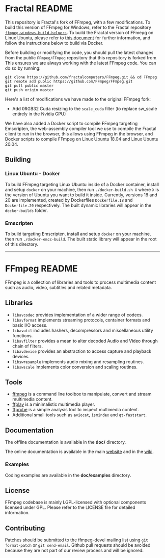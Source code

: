 Fractal README
=============

This repository is Fractal's fork of FFmpeg, with a few modifications. To build this version of FFmpeg for Windows, refer to the Fractal repository [`ffmpeg-windows-build-helpers`](https://github.com/fractalcomputers/ffmpeg-windows-build-helpers). To build the Fractal version of FFmepg on Linux Ubuntu, please refer to [this document](https://docs.google.com/document/d/1HsY4_qABX1Drp5TENAqexesnTOvIV4Yv8GIGSDDPSuk/edit) for further information, and follow the instructions below to build via Docker.

Before building or modifying the code, you should pull the latest changes from the public `FFmpeg/FFmpeg` repository that this repository is forked from. This ensures we are always working with the latest FFmpeg code. You can do so by running:

```
git clone https://github.com/fractalcomputers/FFmpeg.git && cd FFmpeg
git remote add public https://github.com/FFmpeg/FFmpeg.git
git pull public master
git push origin master
```

Here's a list of modifications we have made to the original FFmpeg fork:
- Add 0RGB32 Cuda resizing to the `scale_cuda` filter (to replace sw_scale entirely in the Nvidia GPU)

We have also added a Docker script to compile FFmpeg targeting Emscripten, the web-assembly compiler tool we use to compile the Fractal client to run in the browser, this allows using FFmpeg in the browser, and Docker scripts to compile FFmpeg on Linux Ubuntu 18.04 and Linux Ubuntu 20.04.

## Building

### Linux Ubuntu - Docker

To build FFmpeg targeting Linux Ubuntu inside of a Docker container, install and setup `docker` on your machine, then run `./docker-build.sh X` where `X` is the version of Ubuntu you want to build it inside. Currently, versions 18 and 20 are implemented, created by Dockerfiles `Dockerfile.18` and `Dockerfile.20` respectively. The built dynamic libraries will appear in the `docker-builds` folder.

### Emscripten

To build targeting Emscripten, install and setup `docker` on your machine, then run `./docker-emcc-build`. The built static library will appear in the root of this directory.

---

FFmpeg README
=============

FFmpeg is a collection of libraries and tools to process multimedia content
such as audio, video, subtitles and related metadata.

## Libraries

* `libavcodec` provides implementation of a wider range of codecs.
* `libavformat` implements streaming protocols, container formats and basic I/O access.
* `libavutil` includes hashers, decompressors and miscellaneous utility functions.
* `libavfilter` provides a mean to alter decoded Audio and Video through chain of filters.
* `libavdevice` provides an abstraction to access capture and playback devices.
* `libswresample` implements audio mixing and resampling routines.
* `libswscale` implements color conversion and scaling routines.

## Tools

* [ffmpeg](https://ffmpeg.org/ffmpeg.html) is a command line toolbox to
  manipulate, convert and stream multimedia content.
* [ffplay](https://ffmpeg.org/ffplay.html) is a minimalistic multimedia player.
* [ffprobe](https://ffmpeg.org/ffprobe.html) is a simple analysis tool to inspect
  multimedia content.
* Additional small tools such as `aviocat`, `ismindex` and `qt-faststart`.

## Documentation

The offline documentation is available in the **doc/** directory.

The online documentation is available in the main [website](https://ffmpeg.org)
and in the [wiki](https://trac.ffmpeg.org).

### Examples

Coding examples are available in the **doc/examples** directory.

## License

FFmpeg codebase is mainly LGPL-licensed with optional components licensed under
GPL. Please refer to the LICENSE file for detailed information.

## Contributing

Patches should be submitted to the ffmpeg-devel mailing list using
`git format-patch` or `git send-email`. Github pull requests should be
avoided because they are not part of our review process and will be ignored.
